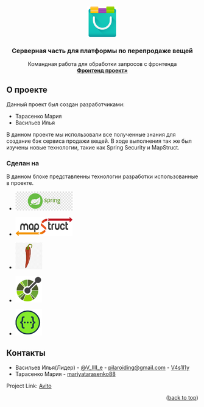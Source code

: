 <a name="readme-top"></a>





<!-- PROJECT LOGO -->
<br />
<div align="center">
  <a href="https://my.sky.pro/">
    <img src="src/images/logo.png" alt="Logo" width="80" height="80">
  </a>

<h3 align="center">Серверная часть для платформы по перепродаже вещей  </h3>

  <p align="center">
    Командная работа для обработки запросов с фронтенда
    <br />
    <a href="https://github.com/BizinMitya/front-react-avito"><strong>Фронтенд проект»</strong></a>
  </p>
</div>




<!-- ABOUT THE PROJECT -->
## О проекте
Данный проект был создан разработчиками:
* Тарасенко Мария
* Васильев Илья

В данном проекте мы использовали все полученные знания для создание бэк сервиса продажи вещей. В ходе выполнения так же был изучены новые технологии, такие как Spring Security и MapStruct.
### Сделан на

В данном блоке представленны технологии разработки использованные в проекте.

*  <a href="https://spring.io/">
    <img src="src/images/spring.png" alt="shield" width="150" height="50">
  </a>

*  <a href="https://mapstruct.org/">
    <img src="src/images/mapstruct.png" alt="shield" width="150" height="50">
  </a>

*  <a href="https://projectlombok.org/">
    <img src="src/images/lombok-logo.png" alt="shield" width="70" height="70">
  </a>

*  <a href="https://github.com/OAI/OpenAPI-Specification">
    <img src="src/images/openapi.png" alt="shield" width="70" height="70">
  </a>

*  <a href="https://swagger.io/">
    <img src="src/images/swagger-logo-2.webp" alt="shield" width="70" height="70">
  </a>


<!-- CONTACT -->
## Контакты

* Васильев Илья(Лидер) - [@V_IllI_e](https://t.me/V_IllI_e) - pilaroiding@gmail.com - [V4s1l1y](https://github.com/V4si1iy) 
* Тарасенко Мария - [mariyatarasenko88](https://github.com/mariyatarasenko88)


Project Link: [Avito](https://github.com/V4si1iy/Graduate-work-Avito)

<p align="right">(<a href="#readme-top">back to top</a>)</p>



